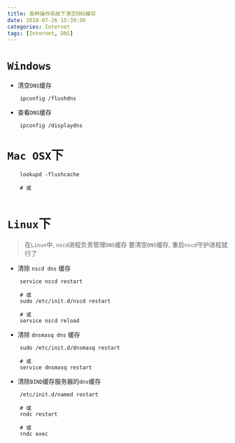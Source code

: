 ```yaml
---
title: 各种操作系统下清空DNS缓存
date: 2018-07-26 15:39:50
categories: Internet
tags: [Internet, DNS]
---
```


# `Windows`

- 清空`DNS`缓存

```
    ipconfig /flushdns
```

<!-- more -->

- 查看`DNS`缓存

```
    ipconfig /displaydns
```

# `Mac OSX`下

```
    lookupd -flushcache
    
    # 或
    
```

# `Linux`下

> 在`Linux`中, `nscd`进程负责管理`DNS`缓存
> 要清空`DNS`缓存, 重启`nscd`守护进程就行了

- 清除 `nscd dns` 缓存

```
    service nscd restart
    
    # 或
    sudo /etc/init.d/nscd restart
    
    # 或
    service nscd reload
```

- 清除 `dnsmasq dns` 缓存

```
    sudo /etc/init.d/dnsmasq restart
    
    # 或
    service dnsmasq restart
```

- 清除`BIND`缓存服务器的`dns`缓存

```
    /etc/init.d/named restart
    
    # 或
    rndc restart
    
    # 或
    rndc exec
```